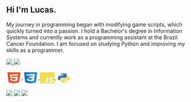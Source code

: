 ## Hi I'm Lucas.
My journey in programming began with modifying game scripts, which quickly turned into a passion. I hold a Bachelor's degree in Information Systems and currently work as a programming assistant at the Brazil Cancer Foundation. I am focused on studying Python and improving my skills as a programmer.

<div align="left">
  <a href="https://github.com/lucasmetello">
  <img height="147em" src="https://github-readme-stats.vercel.app/api?username=lucasmetello&show_icons=true&theme=merko&include_all_commits=true&count_private=true"/>
  <img height="147em" src="https://github-readme-stats.vercel.app/api/top-langs/?username=lucasmetello&layout=compact&theme=merko"/>
</div>
  <br>
<div>
  <img align="center" alt="HTML" height="30" width="40" src="https://raw.githubusercontent.com/devicons/devicon/master/icons/html5/html5-original.svg">
  <img align="center" alt="CSS" height="30" width="40" src="https://raw.githubusercontent.com/devicons/devicon/master/icons/css3/css3-original.svg">
  <img align="center" alt="Js" height="30" width="40" src="https://raw.githubusercontent.com/devicons/devicon/master/icons/javascript/javascript-plain.svg">
  <img align="center" alt="Python" height="30" width="40" src="https://raw.githubusercontent.com/devicons/devicon/master/icons/python/python-original.svg">
  </div>
  <br>
<div> 
  <a href="https://www.instagram.com/lucasmetello/" target="_blank"><img src="https://img.shields.io/badge/-Instagram-%23E4405F?style=for-the-badge&logo=instagram&logoColor=white" target="_blank"></a>
  <a href = "mailto:lucasmetello@gmail.com"><img src="https://img.shields.io/badge/-Gmail-%23333?style=for-the-badge&logo=gmail&logoColor=white" target="_blank"></a>
  <a href="https://www.linkedin.com/in/lucas-metello-97b8541ba/" target="_blank"><img src="https://img.shields.io/badge/-LinkedIn-%230077B5?style=for-the-badge&logo=linkedin&logoColor=white" target="_blank"></a> 
 
</div>

